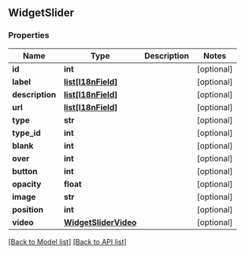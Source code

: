 ## WidgetSlider

### Properties
Name | Type | Description | Notes
------------ | ------------- | ------------- | -------------
**id** | **int** |  | [optional] 
**label** | [**list[I18nField]**](#I18nField) |  | [optional] 
**description** | [**list[I18nField]**](#I18nField) |  | [optional] 
**url** | [**list[I18nField]**](#I18nField) |  | [optional] 
**type** | **str** |  | [optional] 
**type_id** | **int** |  | [optional] 
**blank** | **int** |  | [optional] 
**over** | **int** |  | [optional] 
**button** | **int** |  | [optional] 
**opacity** | **float** |  | [optional] 
**image** | **str** |  | [optional] 
**position** | **int** |  | [optional] 
**video** | [**WidgetSliderVideo**](#WidgetSliderVideo) |  | [optional] 

[[Back to Model list]](#documentation-for-models) [[Back to API list]](#documentation-for-api-endpoints)


